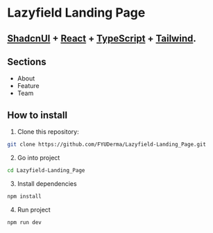 # Lazyfield Landing Page

## <a href="https://ui.shadcn.com/" target="_blank">ShadcnUI</a> + <a href="https://react.dev/" target="_blank">React</a> + <a href="https://www.typescriptlang.org/" target="_blank">TypeScript</a> + <a href="https://tailwindcss.com/" target="_blank">Tailwind</a>.

## Sections

- About
- Feature
- Team

## How to install

1. Clone this repository:

```bash
git clone https://github.com/FYUDerma/Lazyfield-Landing_Page.git
```

2. Go into project

```bash
cd Lazyfield-Landing_Page
```

3. Install dependencies

```bash
npm install
```

4. Run project

```bash
npm run dev
```
